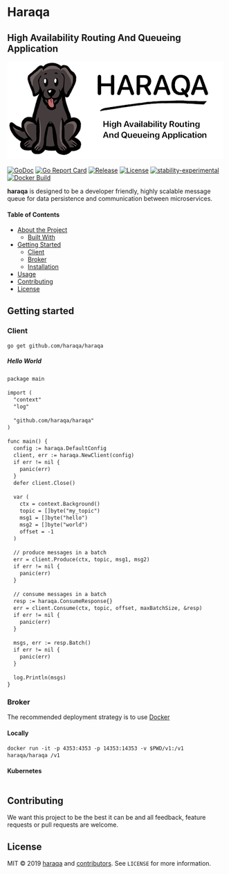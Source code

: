 Haraqa
======
High Availability Routing And Queueing Application
--------------------------------------------------

![Mascot](mascot.png)

[![GoDoc](https://godoc.org/github.com/haraqa/haraqa?status.svg)](https://godoc.org/github.com/haraqa/haraqa)
[![Go Report Card](https://goreportcard.com/badge/github.com/haraqa/haraqa)](https://goreportcard.com/report/haraqa/haraqa)
[![Release](https://img.shields.io/github/release/haraqa/haraqa.svg)](https://github.com/haraqa/haraqa/releases)
[![License](https://img.shields.io/github/license/haraqa/haraqa.svg)](https://github.com/haraqa/haraqa/blob/master/LICENSE)
[![stability-experimental](https://img.shields.io/badge/stability-experimental-orange.svg)](https://github.com/emersion/stability-badges#experimental)
[![Docker Build](https://img.shields.io/docker/build/haraqa/haraqa.svg)](https://hub.docker.com/r/haraqa/haraqa/)

**haraqa** is designed to be a developer friendly, highly scalable message queue for data persistence and communication between microservices.

#### Table of Contents
* [About the Project](#about-the-project)
  * [Built With](#built-with)
* [Getting Started](#getting-started)
  * [Client](#client)
  * [Broker](#broker)
  * [Installation](#installation)
* [Usage](#usage)
* [Contributing](#contributing)
* [License](#license)

## Getting started
### Client
```
go get github.com/haraqa/haraqa
```
##### Hello World
```
package main

import (
  "context"
  "log"

  "github.com/haraqa/haraqa"
)

func main() {
  config := haraqa.DefaultConfig
  client, err := haraqa.NewClient(config)
  if err != nil {
    panic(err)
  }
  defer client.Close()

  var (
    ctx = context.Background()
    topic = []byte("my_topic")
    msg1 = []byte("hello")
    msg2 = []byte("world")
    offset = -1
  )

  // produce messages in a batch
  err = client.Produce(ctx, topic, msg1, msg2)
  if err != nil {
    panic(err)
  }

  // consume messages in a batch
  resp := haraqa.ConsumeResponse{}
  err = client.Consume(ctx, topic, offset, maxBatchSize, &resp)
  if err != nil {
    panic(err)
  }

  msgs, err := resp.Batch()
  if err != nil {
    panic(err)
  }

  log.Println(msgs)
}
```
### Broker
The recommended deployment strategy is to use [Docker](hub.docker.com/r/haraqa/haraqa)
#### Locally
```
docker run -it -p 4353:4353 -p 14353:14353 -v $PWD/v1:/v1 haraqa/haraqa /v1
```
#### Kubernetes
```

```

## Contributing
We want this project to be the best it can be and all feedback, feature requests or pull requests are welcome.

## License
MIT © 2019 [haraqa](https://github.com/haraqa/) and [contributors](https://github.com/haraqa/haraqa/graphs/contributors). See `LICENSE` for more information.